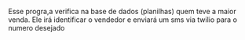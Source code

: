 Esse progra,a verifica na base de dados (planilhas) quem teve a maior venda.
Ele irá identificar o vendedor e enviará um sms via twilio para o numero desejado
